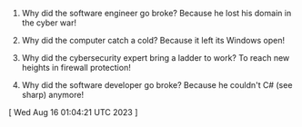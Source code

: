  
1. Why did the software engineer go broke? Because he lost his domain in the cyber war!

2. Why did the computer catch a cold? Because it left its Windows open!

3. Why did the cybersecurity expert bring a ladder to work? To reach new heights in firewall protection!

4. Why did the software developer go broke? Because he couldn't C# (see sharp) anymore!
 
[ 
Wed Aug 16 01:04:21 UTC 2023
 ]
